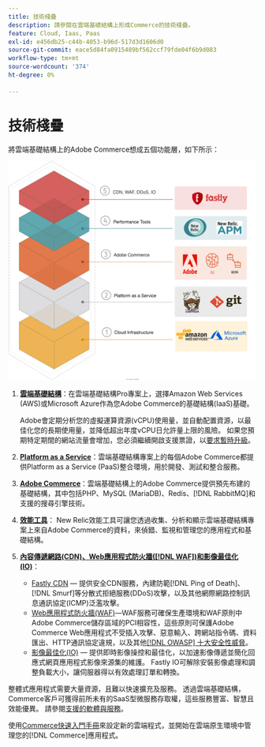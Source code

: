 ```yaml
---
title: 技術棧疊
description: 請參閱在雲端基礎結構上形成Commerce的技術棧疊。
feature: Cloud, Iaas, Paas
exl-id: e456db25-c44b-4053-b96d-517d3d1606d0
source-git-commit: eace5d84fa0915489bf562ccf79fde04f6b9d083
workflow-type: tm+mt
source-wordcount: '374'
ht-degree: 0%

---
```


# 技術棧疊

將雲端基礎結構上的Adobe Commerce想成五個功能層，如下所示：

![雲端棧疊](../../assets/CloudStack.svg)

1. [**雲端基礎結構**](pro-architecture.md)：在雲端基礎結構Pro專案上，選擇Amazon Web Services (AWS)或Microsoft Azure作為您Adobe Commerce的基礎結構(IaaS)基礎。

   Adobe會定期分析您的虛擬運算資源(vCPU)使用量，並自動配置資源，以最佳化您的長期使用量，並降低超出年度vCPU日允許量上限的風險。 如果您預期特定期間的網站流量會增加，您必須繼續開啟支援票證，以[要求暫時升級](https://experienceleague.adobe.com/docs/commerce-knowledge-base/kb/how-to/how-to-request-temporary-magento-upsize.html)。

1. [**Platform as a Service**](cloud-architecture.md)：雲端基礎結構專案上的每個Adobe Commerce都提供Platform as a Service (PaaS)整合環境，用於開發、測試和整合服務。
1. [**Adobe Commerce**](../project/overview.md)：雲端基礎結構上的Adobe Commerce提供預先布建的基礎結構，其中包括PHP、MySQL (MariaDB)、Redis、[!DNL RabbitMQ]和支援的搜尋引擎技術。
1. [**效能工具**](../monitor/new-relic-service.md)： New Relic效能工具可讓您透過收集、分析和顯示雲端基礎結構專案上來自Adobe Commerce的資料，來偵錯、監視和管理您的應用程式和基礎結構。
1. [**內容傳遞網路(CDN)、Web應用程式防火牆([!DNL WAF])和影像最佳化(IO)**](../cdn/fastly.md)：

   * [Fastly CDN](../cdn/fastly.md#ddos-protection) — 提供安全CDN服務，內建防範[!DNL Ping of Death]、[!DNL Smurf]等分散式拒絕服務(DDoS)攻擊，以及其他網際網路控制訊息通訊協定(ICMP)泛濫攻擊。
   * [Web應用程式防火牆(WAF)](../cdn/fastly-waf-service.md)—WAF服務可確保生產環境和WAF原則中Adobe Commerce儲存區域的PCI相容性，這些原則可保護Adobe Commerce Web應用程式不受插入攻擊、惡意輸入、跨網站指令碼、資料匯出、HTTP通訊協定違規，以及其他[[!DNL OWASP] 十大安全性威脅](https://owasp.org/www-project-top-ten/)。
   * [影像最佳化(IO)](../cdn/fastly-image-optimization.md) — 提供即時影像操控和最佳化，以加速影像傳遞並簡化回應式網頁應用程式影像來源集的維護。 Fastly IO可解除安裝影像處理和調整負載大小，讓伺服器得以有效處理訂單和轉換。

整體式應用程式需要大量資源，且難以快速擴充及服務。 透過雲端基礎結構，Commerce客戶可獲得前所未有的SaaS型微服務存取權，這些服務豐富、智慧且效能優異。 請參閱[支援的軟體與服務](cloud-architecture.md#supported-software-and-services)。

使用[Commerce快速入門手冊](../../get-started/overview.md)來設定新的雲端程式，並開始在雲端原生環境中管理您的[!DNL Commerce]應用程式。

